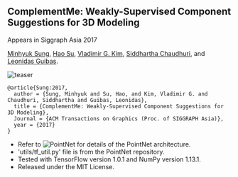 ## ComplementMe: Weakly-Supervised Component Suggestions for 3D Modeling
Appears in Siggraph Asia 2017

<a href="http://cs.stanford.edu/~mhsung" target="_blank">Minhyuk Sung</a>, <a href="http://ai.stanford.edu/~haosu/" target="_blank">Hao Su</a>, <a href="http://vova.kim" target="_blank">Vladimir G. Kim</a>, <a href="https://www.cse.iitb.ac.in/~sidch/" target="_blank">Siddhartha Chaudhuri</a>, and <a href="https://geometry.stanford.edu/member/guibas/" target="_blank:">Leonidas Guibas</a>.

![teaser](https://mhsung.github.io/assets/images/component-assembly/teaser.png)

```
@article{Sung:2017,
  author = {Sung, Minhyuk and Su, Hao, and Kim, Vladimir G. and Chaudhuri, Siddhartha and Guibas, Leonidas},
  title = {ComplementMe: Weakly-Supervised Component Suggestions for 3D Modeling},
  Journal = {ACM Transactions on Graphics (Proc. of SIGGRAPH Asia)}, 
  year = {2017}
}
```

* Refer to ![PointNet](https://github.com/charlesq34/pointnet) for details of the PointNet architecture.
* 'utils/tf_util.py' file is from the PointNet repository.
* Tested with TensorFlow version 1.0.1 and NumPy version 1.13.1.
* Released under the MIT License.
